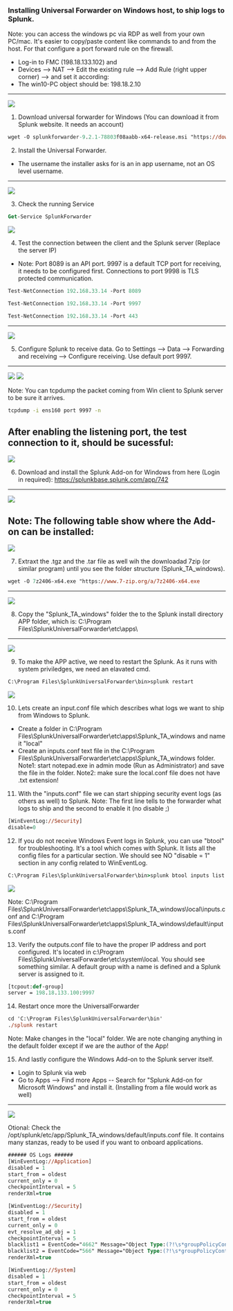 ### Installing Universal Forwarder on Windows host, to ship logs to Splunk.

Note: you can access the windows pc via RDP as well from your own PC/mac. It's easier to copy/paste content like commands to and from the host. For that configure a port forward rule on the firewall.
- Log-in to FMC (198.18.133.102) and
- Devices --> NAT --> Edit the existing rule --> Add Rule (right upper corner) --> and set it according:
- The win10-PC object should be: 198.18.2.10
---
![](attachments/2.0-port_forward1.png)

1. Download universal forwarder for Windows (You can download it from Splunk website. It needs an account)

```ps
wget -O splunkforwarder-9.2.1-78803f08aabb-x64-release.msi "https://download.splunk.com/products/universalforwarder/releases/9.2.1/windows/splunkforwarder-9.2.1-78803f08aabb-x64-release.msi"
```

2. Install the Universal Forwarder. 
- The username the installer asks for is an in app username, not an OS level username.
---
![](attachments/2.0-universal1.png)

3. Check the running Service
```ps
Get-Service SplunkForwarder
```

![](attachments/2.0-universal2.png)


4. Test the connection between the client and the Splunk server (Replace the server IP)
- Note: Port 8089 is an API port. 9997 is a default TCP port for receiving, it needs to be configured first. Connections to port 9998 is TLS protected communication.
```ps
Test-NetConnection 192.168.33.14 -Port 8089
```

```ps
Test-NetConnection 192.168.33.14 -Port 9997
```

```ps
Test-NetConnection 192.168.33.14 -Port 443
```
---
![](attachments/2.0-universal3.png)

5. Configure Splunk to receive data. Go to Settings --> Data --> Forwarding and receiving --> Configure receiving. Use default port 9997.
---
![](attachments/splunk_receiving.png)
![](attachments/splunk_receiving2.png)

Note: You can tcpdump the packet coming from Win client to Splunk server to be sure it arrives.
```bash
tcpdump -i ens160 port 9997 -n
```

After enabling the listening port, the test connection to it, should be sucessful:
---
![](attachments/2.0a-testconnection2.png)

6. Download and install the Splunk Add-on for Windows from here (Login in required):
https://splunkbase.splunk.com/app/742
---
![](attachments/2.0a-addon_install2.png)

Note: The following table show where the Add-on can be installed:
---
![](attachments/2.0a-addon_install.png)

7. Extraxt the .tgz and the .tar file as well wih the downloadad 7zip (or similar program) until you see the folder structure (Splunk_TA_windows).

```ps
wget -O 7z2406-x64.exe "https://www.7-zip.org/a/7z2406-x64.exe
```
---
![](attachments/2.0a-addon_install3.png)

8. Copy the "Splunk_TA_windows" folder the to the Splunk install directory APP folder, which is: C:\Program Files\SplunkUniversalForwarder\etc\apps\
---
![](attachments/2.0a-addon_install4.png)

9. To make the APP active, we need to restart the Splunk. As it runs with system priviledges, we need an elavated cmd.
```ps
C:\Program Files\SplunkUniversalForwarder\bin>splunk restart
```
![](attachments/2.0a-addon_install5.png)

10. Lets create an input.conf file which describes what logs we want to ship from Windows to Splunk.
- Create a folder in C:\Program Files\SplunkUniversalForwarder\etc\apps\Splunk_TA_windows and name it "local"
- Create an inputs.conf text file in the C:\Program Files\SplunkUniversalForwarder\etc\apps\Splunk_TA_windows folder.
Note1: start notepad.exe in admin mode (Run as Administrator) and save the file in the folder.
Note2: make sure the local.conf file does not have .txt extension!


11. With the "inputs.conf" file we can start shipping security event logs (as others as well) to Splunk.
Note: The first line tells to the forwarder what logs to ship and the second to enable it (no disable ;)

```ps
[WinEventLog://Security]
disable=0
```

12. If you do not receive Windows Event logs in Splunk, you can use "btool" for troubleshooting. It's a tool which comes with Splunk. It lists all the config files for a particular section. We should see NO "disable = 1" section in any config related to WinEventLog.

```cmd
C:\Program Files\SplunkUniversalForwarder\bin>splunk btool inputs list WinEventLog://Security --debug
```
![](attachments/2.0a-troubleshoot1.png)

Note: C:\Program Files\SplunkUniversalForwarder\etc\apps\Splunk_TA_windows\local\inputs.conf and C:\Program Files\SplunkUniversalForwarder\etc\apps\Splunk_TA_windows\default\inputs.conf


13. Verify the outputs.conf file to have the proper IP address and port configured. It's located in c:\Program Files\SplunkUniversalForwarder\etc\system\local. You should see something similar. A default group with a name is defined and a Splunk server is assigned to it.

```ps
[tcpout:def-group]
server = 198.18.133.100:9997
```

14. Restart once more the UniversalForwarder
```ps
cd 'C:\Program Files\SplunkUniversalForwarder\bin'
./splunk restart
```

Note: Make changes in the "local" folder. We are note changing anything in the default folder except if we are the author of the App!

15. And lastly configure the Windows Add-on to the Splunk server itself.
- Login to Splunk via web
- Go to Apps --> Find more Apps -- Search for "Splunk Add-on for Microsoft Windows" and install it. (Installing from a file would work as well)
---
![](attachments/2.0a-addon_install6.png)

Otional: Check the /opt/splunk/etc/app/Splunk_TA_windows/default/inputs.conf file. It contains many stanzas, ready to be used if you want to onboard applications. 

```ps
###### OS Logs ######
[WinEventLog://Application]
disabled = 1
start_from = oldest
current_only = 0
checkpointInterval = 5
renderXml=true

[WinEventLog://Security]
disabled = 1
start_from = oldest
current_only = 0
evt_resolve_ad_obj = 1
checkpointInterval = 5
blacklist1 = EventCode="4662" Message="Object Type:(?!\s*groupPolicyContainer)"
blacklist2 = EventCode="566" Message="Object Type:(?!\s*groupPolicyContainer)"
renderXml=true

[WinEventLog://System]
disabled = 1
start_from = oldest
current_only = 0
checkpointInterval = 5
renderXml=true
```

